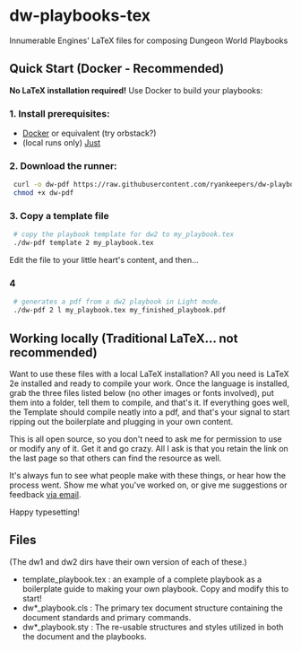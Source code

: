 # dw-playbooks-tex

Innumerable Engines' LaTeX files for composing Dungeon World Playbooks

## Quick Start (Docker - Recommended)

**No LaTeX installation required!** Use Docker to build your playbooks:

### 1. **Install prerequisites:**

- [Docker](https://docs.docker.com/get-docker/) or equivalent (try orbstack?)
- (local runs only) [Just](https://github.com/casey/just#installation)

### 2. **Download the runner:**

   ```bash
    curl -o dw-pdf https://raw.githubusercontent.com/ryankeepers/dw-playbooks-tex/main/dw-pdf
    chmod +x dw-pdf
   ```

### 3. Copy a template file

   ```bash
    # copy the playbook template for dw2 to my_playbook.tex
    ./dw-pdf template 2 my_playbook.tex
   ```

   Edit the file to your little heart's content, and then...

### 4

   ```bash
    # generates a pdf from a dw2 playbook in Light mode.
    ./dw-pdf 2 l my_playbook.tex my_finished_playbook.pdf
   ```

## Working locally (Traditional LaTeX... not recommended)

Want to use these files with a local LaTeX installation? All you need is LaTeX 2e installed and ready to compile your work. Once the language is installed, grab the three files listed below (no other images or fonts involved), put them into a folder, tell them to compile, and that's it. If everything goes well, the Template should compile neatly into a pdf, and that's your signal to start ripping out the boilerplate and plugging in your own content.

This is all open source, so you don't need to ask me for permission to use or modify any of it.  Get it and go crazy.  All I ask is that you retain the link on the last page so that others can find the resource as well.

It's always fun to see what people make with these things, or hear how the process went.  Show me what you've worked on, or give me suggestions or feedback [via email](mailto:keepers@innumerable-engines.net).

Happy typesetting!

## Files

(The dw1 and dw2 dirs have their own version of each of these.)

- template_playbook.tex : an example of a complete playbook as a boilerplate guide to making your own playbook.  Copy and modify this to start!
- dw*_playbook.cls : The primary tex document structure containing the document standards and primary commands.
- dw*_playbook.sty : The re-usable structures and styles utilized in both the document and the playbooks.
